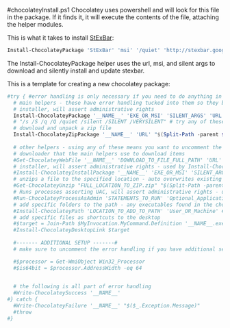 #chocolateyInstall.ps1
Chocolatey uses powershell and will look for this file in the package. If it finds it, it will execute the contents of the file, attaching the helper modules.  
  
This is what it takes to install [StExBar](https://github.com/ferventcoder/nugetpackages/blob/master/StExBar/tools/chocolateyInstall.ps1):  
```powershell
Install-ChocolateyPackage 'StExBar' 'msi' '/quiet' 'http://stexbar.googlecode.com/files/StExBar-1.8.3.msi' 'http://stexbar.googlecode.com/files/StExBar64-1.8.3.msi'
```
The Install-ChocolateyPackage helper uses the url, msi, and silent args to download and silently install and update stexbar.  
  
  
  
  
This is a template for creating a new chocolatey package:  
```powershell
#try { #error handling is only necessary if you need to do anything in addition to/instead of the main helpers
  # main helpers - these have error handling tucked into them so they become the only line of your script if that is all you need.
  # installer, will assert administrative rights
  Install-ChocolateyPackage '__NAME__' 'EXE_OR_MSI' 'SILENT_ARGS' 'URL' '64BIT_URL_DELETE_IF_NO_64BIT' 
  # "/s /S /q /Q /quiet /silent /SILENT /VERYSILENT" # try any of these to get the silent installer #msi is always /quiet
  # download and unpack a zip file
  Install-ChocolateyZipPackage '__NAME__' 'URL' "$(Split-Path -parent $MyInvocation.MyCommand.Definition)"
  
  # other helpers - using any of these means you want to uncomment the error handling up top and at bottom.
  # downloader that the main helpers use to download items
  #Get-ChocolateyWebFile '__NAME__' 'DOWNLOAD_TO_FILE_FULL_PATH' 'URL' '64BIT_URL_DELETE_IF_NO_64BIT'
  # installer, will assert administrative rights - used by Install-ChocolateyPackage
  #Install-ChocolateyInstallPackage '__NAME__' 'EXE_OR_MSI' 'SILENT_ARGS' '_FULLFILEPATH_'
  # unzips a file to the specified location - auto overwrites existing content
  #Get-ChocolateyUnzip "FULL_LOCATION_TO_ZIP.zip" "$(Split-Path -parent $MyInvocation.MyCommand.Definition)"
  # Runs processes asserting UAC, will assert administrative rights - used by Install-ChocolateyInstallPackage
  #Run-ChocolateyProcessAsAdmin 'STATEMENTS_TO_RUN' 'Optional_Application_If_Not_PowerShell'
  # add specific folders to the path - any executables found in the chocolatey package folder will already be on the path. This is used in addition to that or for cases when a native installer doesn't add things to the path.
  #Install-ChocolateyPath 'LOCATION_TO_ADD_TO_PATH' 'User_OR_Machine' # Machine will assert administrative rights
  # add specific files as shortcuts to the desktop
  #$target = Join-Path $MyInvocation.MyCommand.Definition '__NAME__.exe'
  #Install-ChocolateyDesktopLink $target
  
  #------- ADDITIONAL SETUP -------#
  # make sure to uncomment the error handling if you have additional setup to do

  #$processor = Get-WmiObject Win32_Processor
  #$is64bit = $processor.AddressWidth -eq 64

  
  # the following is all part of error handling
  #Write-ChocolateySuccess '__NAME__'
#} catch {
  #Write-ChocolateyFailure '__NAME__' "$($_.Exception.Message)"
  #throw 
#}
```